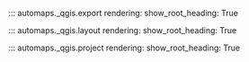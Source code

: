 ::: automaps._qgis.export
    rendering:
        show_root_heading: True

::: automaps._qgis.layout
    rendering:
        show_root_heading: True

::: automaps._qgis.project
    rendering:
        show_root_heading: True